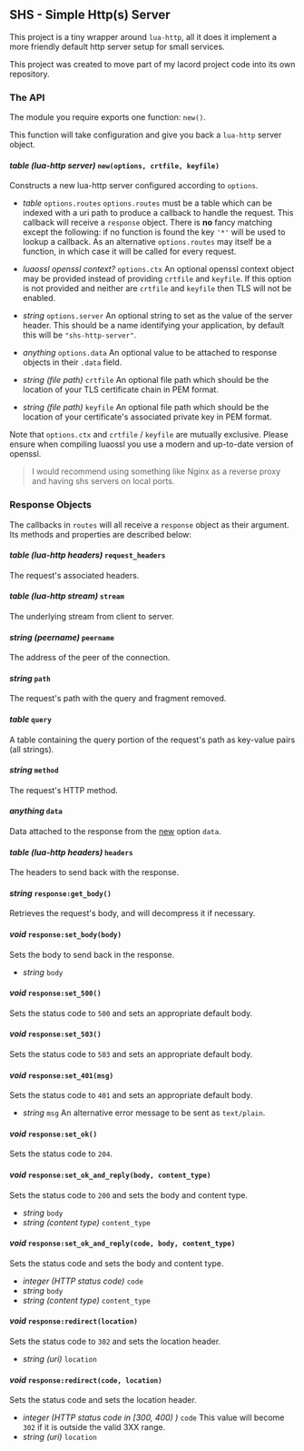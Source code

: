 ## SHS - Simple Http(s) Server

This project is a tiny wrapper around `lua-http`, all it does it implement a more friendly
default http server setup for small services.

This project was created to move part of my lacord project code into its own repository.

### The API

The module you require exports one function: `new()`.

This function will take configuration and give you back a `lua-http` server object.

#### *table (lua-http server)* `new(options, crtfile, keyfile)`

Constructs a new lua-http server configured according to `options`.

- *table* `options.routes`
    `options.routes` must be a table which can be indexed with a uri path to produce
    a callback to handle the request. This callback will receive a `response` object.
    There is **no** fancy matching except the following: if no function is found the key `'*'` will
    be used to lookup a callback. As an alternative `options.routes`
    may itself be a function, in which case it will be called for every request.
- *luaossl openssl context?* `options.ctx`
    An optional openssl context object may be provided instead of providing `crtfile` and `keyfile`.
    If this option is not provided and neither are `crtfile` and `keyfile` then TLS will not be enabled.

- *string* `options.server`
    An optional string to set as the value of the server header. This should be a name identifying your application, by default this will be `"shs-http-server"`.

- *anything* `options.data`
    An optional value to be attached to response objects in their `.data` field.

- *string (file path)* `crtfile`
    An optional file path which should be the location of your TLS certificate chain in PEM format.

- *string (file path)* `keyfile`
    An optional file path which should be the location of your certificate's associated private key in PEM format.

Note that `options.ctx` and `crtfile` / `keyfile` are mutually exclusive. Please ensure when compiling luaossl you use a modern and up-to-date version of openssl.

> I would recommend using something like Nginx as a reverse proxy and having shs servers on local ports.


### Response Objects

The callbacks in `routes` will all receive a `response` object as their argument. Its methods and properties are described below:

#### *table (lua-http headers)* `request_headers`

The request's associated headers.

#### *table (lua-http stream)* `stream`

The underlying stream from client to server.

#### *string (peername)* `peername`

The address of the peer of the connection.

#### *string* `path`

The request's path with the query and fragment removed.

#### *table* `query`

A table containing the query portion of the request's path as key-value pairs (all strings).

#### *string* `method`

The request's HTTP method.

#### *anything* `data`

Data attached to the response from the [new](#table-lua-http-server-newoptions-crtfile-keyfile) option `data`.

#### *table (lua-http headers)* `headers`

The headers to send back with the response.


#### *string* `response:get_body()`

Retrieves the request's body, and will decompress it if necessary.

#### *void* `response:set_body(body)`

Sets the body to send back in the response.

- *string* `body`

#### *void* `response:set_500()`

Sets the status code to `500` and sets an appropriate default body.

#### *void* `response:set_503()`

Sets the status code to `503` and sets an appropriate default body.

#### *void* `response:set_401(msg)`

Sets the status code to `401` and sets an appropriate default body.

- *string* `msg`
    An alternative error message to be sent as `text/plain`.

#### *void* `response:set_ok()`

Sets the status code to `204`.

#### *void* `response:set_ok_and_reply(body, content_type)`

Sets the status code to `200` and sets the body and content type.

- *string* `body`
- *string (content type)* `content_type`

#### *void* `response:set_ok_and_reply(code, body, content_type)`

Sets the status code and sets the body and content type.

- *integer (HTTP status code)* `code`
- *string* `body`
- *string (content type)* `content_type`

#### *void* `response:redirect(location)`

Sets the status code to `302` and sets the location header.

- *string (uri)* `location`

#### *void* `response:redirect(code, location)`

Sets the status code and sets the location header.

- *integer (HTTP status code in [300, 400) )* `code`
    This value will become `302` if it is outside the valid 3XX range.
- *string (uri)* `location`